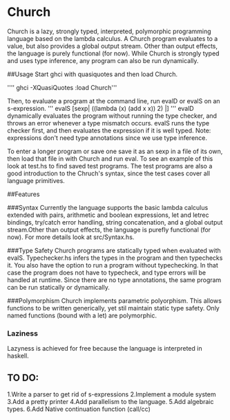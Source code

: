 Church
======

Church is a lazy, strongly typed, interpreted, polymorphic programming language based on the lambda calculus. A Church program evaluates to a value, but also provides a global output stream. Other than output effects, the language is purely functional (for now).
While Church is strongly typed and uses type inference, any program can also be run dynamically. 

##Usage 
Start ghci with quasiquotes and then load Church.

''''
ghci -XQuasiQuotes
:load Church'''

Then, to evaluate a program at the command line, run evalD or evalS on an s-expression. 
'''
evalS [sexp| ((lambda (x) (add x x)) 2) |]
'''
evalD dynamically evaluates the program without running the type checker, and throws an error whenever a type mismatch occurs.
evalS runs the type checker first, and then evaluates the expression if it is well typed. Note: expressions don't need type annotations since we use type inference.

To enter a longer program or save one save it as an sexp in a file of its own, then load that file in with Church and run eval. To see an example of this look at test.hs to find saved test programs. The test programs are also a good introduction to the Chruch's syntax, since the test cases cover all language primitives.

##Features

###Syntax
Currently the language supports the basic lambda calculus extended with pairs, arithmetic and boolean expressions, let and letrec bindings, try/catch error handling, string concatenation, and a global output stream.Other than output effects, the language is purefly functional (for now). For more details look at src/Syntax.hs.

###Type Safety
Church programs are statically typed when evaluated with evalS. Typechecker.hs infers the types in the program and then typechecks it. You also have the option
to run a program without typechecking. In that case the program does not have to typecheck, and type errors will be handled at runtime. Since there are no type annotations, the same program can be run statically or dynamically.



###Polymorphism
Church implements parametric polyorphism. This allows functions to be written generically, yet stil maintain static type safety. Only named functions (bound with a let) are polymorphic.

### Laziness
Lazyness is achieved for free because the language is interpreted in haskell.


## TO DO:
1.Write a parser to get rid of s-expressions
2.Implement a module system
3.Add a pretty printer
4.Add parallelism to the language.
5.Add algebraic types.
6.Add Native continuation function (call/cc)
